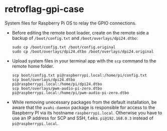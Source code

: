 retroflag-gpi-case
==================
System files for Raspberry Pi OS to relay the GPIO connections.

- Before editing the remote boot loader, create on the remote side a backup of `/boot/config.txt` and `/boot/overlays/dpi24.dtbo`:
  ``` Shell
  sudo cp /boot/config.txt /boot/config.original
  sudo cp /boot/overlays/dpi24.dtbo /boot/overlays/dpi24.original
  ```

- Upload system files in your terminal app with the `scp` command to the remote home folder.
  ``` Shell
  scp boot/config.txt pi@raspberrypi.local:/home/pi/config.txt
  scp boot/overlays/dpi24.dtbo pi@raspberrypi.local:/home/pi/dpi24.dtbo
  scp boot/overlays/pwm-audio-pi-zero.dtbo pi@raspberrypi.local:/home/pi/pwm-audio-pi-zero.dtbo
  ```

- While removing unecessary packages from the default installation, be aware that the `avahi-daemon` package is responsible for access to the Raspberry PI via its hostname `raspberrypi.local`.
  Otherwise you have to use an IP address for SCP and SSH, f.eks. `pi@192.168.0.3` instead of `pi@raspberrypi.local`.
